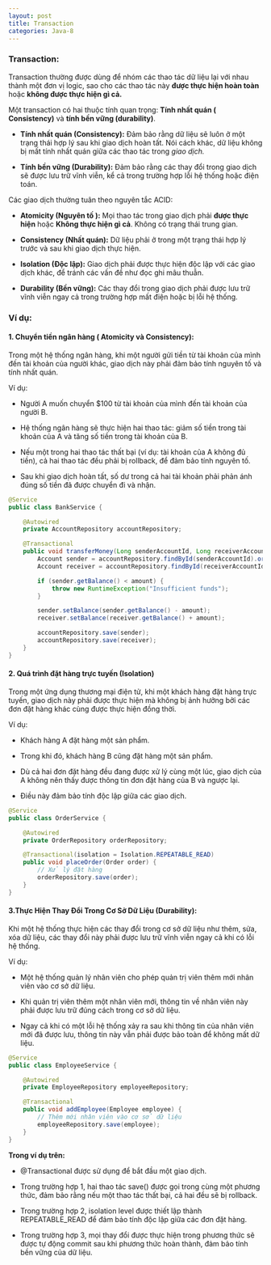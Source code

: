 ```yaml
---
layout: post
title: Transaction
categories: Java-8
---
```



### Transaction:

Transaction thường được dùng để nhóm các thao tác dữ liệu lại với nhau thành một đơn vị logic, sao cho các thao tác này **được thực hiện hoàn toàn**
hoặc **không được thực hiện gì cả.**

Một transaction có hai thuộc tính quan trọng: **Tính nhất quán ( Consistency)** và **tính bền vững (durability)**.

+ **Tính nhất quán (Consistency):** Đảm bảo rằng dữ liệu sẽ luôn ở một trạng thái hợp lý sau khi giao dịch hoàn tất. Nói cách khác, dữ liệu không bị mất
tính nhất quán giữa các thao tác trong *giao dịch.*

+ **Tính bền vững (Durability):** Đảm bảo rằng các thay đổi trong giao dịch sẽ được lưu trữ vĩnh viễn, kể cả trong trường hợp lỗi hệ thống hoặc điện toán.

Các giao dịch thường tuân theo nguyên tắc ACID:

+ **Atomicity (Nguyên tố ):** Mọi thao tác trong giao dịch phải **được thực hiện** hoặc **Không thực hiện gì cả**. Không có trạng thái trung gian.

+ **Consistency (Nhất quán):** Dữ liệu phải ở trong một trạng thái hợp lý trước và sau khi giao dịch thực hiện.

+ **Isolation (Độc lập):** Giao dịch phải được thực hiện độc lập với các giao dịch khác, để tránh các vấn đề như đọc ghi mâu thuẫn.

+ **Durability (Bền vững):** Các thay đổi trong giao dịch phải được lưu trữ vĩnh viễn ngay cả trong trường hợp mất điện hoặc bị lỗi hệ thống.


### Ví dụ: 

#### 1. Chuyển tiền ngân hàng ( Atomicity và Consistency):

Trong một hệ thống ngân hàng, khi một người gửi tiền từ tài khoản của mình đến tài khoản của người khác, giao dịch này phải đảm bảo tính nguyên tố và tính nhất quán.

Ví dụ:

+ Người A muốn chuyển $100 từ tài khoản của mình đến tài khoản của người B.

+ Hệ thống ngân hàng sẽ thực hiện hai thao tác: giảm số tiền trong tài khoản của A và tăng số tiền trong tài khoản của B.

+ Nếu một trong hai thao tác thất bại (ví dụ: tài khoản của A không đủ tiền), cả hai thao tác đều phải bị rollback, để đảm bảo tính nguyên tố.

+ Sau khi giao dịch hoàn tất, số dư trong cả hai tài khoản phải phản ánh đúng số tiền đã được chuyển đi và nhận.

```java
@Service
public class BankService {

    @Autowired
    private AccountRepository accountRepository;

    @Transactional
    public void transferMoney(Long senderAccountId, Long receiverAccountId, double amount) {
        Account sender = accountRepository.findById(senderAccountId).orElseThrow(() -> new RuntimeException("Sender account not found"));
        Account receiver = accountRepository.findById(receiverAccountId).orElseThrow(() -> new RuntimeException("Receiver account not found"));

        if (sender.getBalance() < amount) {
            throw new RuntimeException("Insufficient funds");
        }

        sender.setBalance(sender.getBalance() - amount);
        receiver.setBalance(receiver.getBalance() + amount);

        accountRepository.save(sender);
        accountRepository.save(receiver);
    }
}

```

#### 2. Quá trình đặt hàng trực tuyến (Isolation)

Trong một ứng dụng thương mại điện tử, khi một khách hàng đặt hàng trực tuyến, giao dịch này phải được thực hiện mà không bị ảnh hưởng bởi các đơn đặt hàng khác cùng được thực hiện đồng thời.

Ví dụ:

+ Khách hàng A đặt hàng một sản phẩm.

+ Trong khi đó, khách hàng B cũng đặt hàng một sản phẩm.

+ Dù cả hai đơn đặt hàng đều đang được xử lý cùng một lúc, giao dịch của A không nên thấy được thông tin đơn đặt hàng của B và ngược lại.

+ Điều này đảm bảo tính độc lập giữa các giao dịch.

```java
@Service
public class OrderService {

    @Autowired
    private OrderRepository orderRepository;

    @Transactional(isolation = Isolation.REPEATABLE_READ)
    public void placeOrder(Order order) {
        // Xử lý đặt hàng
        orderRepository.save(order);
    }
}

```
#### 3.Thực Hiện Thay Đổi Trong Cơ Sở Dữ Liệu (Durability):

Khi một hệ thống thực hiện các thay đổi trong cơ sở dữ liệu như thêm, sửa, xóa dữ liệu, các thay đổi này phải được lưu trữ vĩnh viễn ngay cả khi có lỗi hệ thống.

Ví dụ:

+ Một hệ thống quản lý nhân viên cho phép quản trị viên thêm mới nhân viên vào cơ sở dữ liệu.

+ Khi quản trị viên thêm một nhân viên mới, thông tin về nhân viên này phải được lưu trữ đúng cách trong cơ sở dữ liệu.

+ Ngay cả khi có một lỗi hệ thống xảy ra sau khi thông tin của nhân viên mới đã được lưu, thông tin này vẫn phải được bảo toàn để không mất dữ liệu.

```java
@Service
public class EmployeeService {

    @Autowired
    private EmployeeRepository employeeRepository;

    @Transactional
    public void addEmployee(Employee employee) {
        // Thêm mới nhân viên vào cơ sở dữ liệu
        employeeRepository.save(employee);
    }
}

```

**Trong ví dụ trên:**

+ @Transactional được sử dụng để bắt đầu một giao dịch.

+ Trong trường hợp 1, hai thao tác save() được gọi trong cùng một phương thức, đảm bảo rằng nếu một thao tác thất bại, cả hai đều sẽ bị rollback.

+ Trong trường hợp 2, isolation level được thiết lập thành REPEATABLE_READ để đảm bảo tính độc lập giữa các đơn đặt hàng.

+ Trong trường hợp 3, mọi thay đổi được thực hiện trong phương thức sẽ được tự động commit sau khi phương thức hoàn thành, đảm bảo tính bền vững của dữ liệu.


